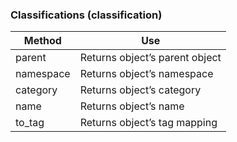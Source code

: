### Classifications (classification)

| Method    | Use                            |
| --------- | ------------------------------ |
| parent    | Returns object’s parent object |
| namespace | Returns object’s namespace     |
| category  | Returns object’s category      |
| name      | Returns object’s name          |
| to\_tag   | Returns object’s tag mapping   |
